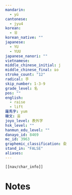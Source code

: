 ```yaml
---
mandarin:
  - yú
cantonese:
  - jyu4
korean:
  - 유
korean_native: ""
japanese:
  - YU
  - YUU
japanese_nanori: ""
vietnamese:
middle_chinese_initial: j
middle_chinese_final: ɨo
stroke_count: "12"
radical: 手
skip_number: 1-3-9
grade_level: 名
pos: ""
english:
  - raise
  - lift
羅馬字: yum
韓文: 윰
joyo_level: 表外字
hsk_level: ""
hanmun_edu_level: ""
danayo_id: 8469
mc_id: 3963
graphemic_classification: 兪
stand_in: "FALSE"
aliases:
---
```

```meta-bind-embed
[[nav/char_info]]
```

# Notes
